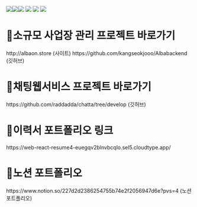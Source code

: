 <img src="https://img.shields.io/badge/javascript-F7DF1E?style=flat&logo=javascript&logoColor=white"/><img src="https://img.shields.io/badge/git-F05032?style=flat&logo=git&logoColor=white"/><img src="https://img.shields.io/badge/spring-6DB33F?style=flat&logo=spring&logoColor=white"/>
<img src="https://img.shields.io/badge/springboot-6DB33F?style=flat&logo=springboot&logoColor=white"/>
<img src="https://img.shields.io/badge/node.js-339933?style=flat&logo=node.js&logoColor=white"/>
<img src="https://img.shields.io/badge/java-007054?style=flat&logo=java&logoColor=white"/>




<h1>🧷소규모 사업장 관리 프로젝트 바로가기</h1>
http://albaon.store (사이트)
https://github.com/kangseokjooo/Albabackend (깃허브)


<h1>🧷채팅웹서비스 프로젝트 바로가기</h1>
https://github.com/raddadda/chatta/tree/develop (깃허브)

<h1>📄이력서 포트폴리오 링크</h1>
https://web-react-resume4-euegqv2blnvbcqlo.sel5.cloudtype.app/ 

<h1>🧷노션 포트폴리오</h1>
https://www.notion.so/227d2d2386254755b74e2f2056947d6e?pvs=4 (노션 포트폴리오)
